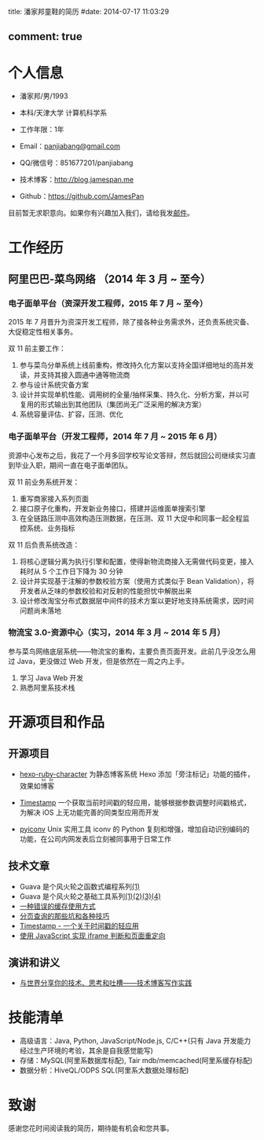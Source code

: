 title: 潘家邦童鞋的简历
#date: 2014-07-17 11:03:29

comment: true
---

# 个人信息

-   潘家邦/男/1993
-   本科/天津大学 计算机科学系
-   工作年限：1年


-   Email：[panjiabang@gmail.com](mailto:panjiabang@gmail.com)
-   QQ/微信号：851677201/panjiabang
-   技术博客：http://blog.jamespan.me
-   Github：https://github.com/JamesPan

目前暂无求职意向。如果你有兴趣加入我们，请给我发[邮件](mailto:panjiabang@gmail.com)。

<!-- -   期望职位：高级/资深开发工程师
-   期望薪资：25k（北京、上海）
-   期望城市：湾区、北京、上海 -->

<!-- 我目前在杭州，对我在电子面单团队的工作比较满意，老板比较 nice，如果你有兴趣加入我们，请给我发[邮件](mailto:panjiabang@gmail.com)。 -->

<!-- 我也渴望更广阔的技术视野、更有挑战的技术难题，如果你认可我的能力，并能提供我想要的平台，也请给我发[邮件](mailto:panjiabang@gmail.com)。  -->


# 工作经历

## 阿里巴巴-菜鸟网络 （2014 年 3 月 ~ 至今）

### 电子面单平台（资深开发工程师，2015 年 7 月 ~ 至今）

2015 年 7 月晋升为资深开发工程师，除了接各种业务需求外，还负责系统灾备、大促稳定性相关事务。

双 11 前主要工作：

1. 参与菜鸟分单系统上线前重构，修改持久化方案以支持全国详细地址的高并发读，并支持其接入圆通中通等物流商
2. 参与设计系统灾备方案
3. 设计并实现单机性能、调用树的全量/抽样采集、持久化、分析方案，并以可复用的形式输出到其他团队（集团尚无广泛采用的解决方案）
4. 系统容量评估、扩容，压测、优化

### 电子面单平台（开发工程师，2014 年 7 月 ~ 2015 年 6 月）

资源中心发布之后，我花了一个月多回学校写论文答辩，然后就回公司继续实习直到毕业入职，期间一直在电子面单团队。

双 11 前业务系统开发：

1. 重写商家接入系列页面
2. 接口原子化重构，开发新业务接口，搭建并运维面单搜索引擎
3. 在全链路压测中高效构造压测数据，在压测、双 11 大促中和同事一起全程监控系统、业务指标

双 11 后负责系统改造：

1. 将核心逻辑分离为执行引擎和配置，使得新物流商接入无需做代码变更，接入耗时从 5 个工作日下降为 30 分钟
2. 设计并实现基于注解的参数校验方案（使用方式类似于 Bean Validation），将开发者从乏味的参数校验和对反射的性能担忧中解脱出来
3. 设计修改淘宝分布式数据层中间件的技术方案以更好地支持系统需求，因时间问题尚未落地

### 物流宝 3.0-资源中心（实习，2014 年 3 月 ~ 2014 年 5 月）

参与菜鸟网络底层系统——物流宝的重构，主要负责页面开发。此前几乎没怎么用过 Java，更没做过 Web 开发，但是依然在一周之内上手。

1. 学习 Java Web 开发
2. 熟悉阿里系技术栈

# 开源项目和作品
## 开源项目
-   [hexo-ruby-character](https://github.com/JamesPan/hexo-ruby-character)
    为静态博客系统 Hexo 添加「旁注标记」功能的插件，效果如<ruby>博客<rp>(</rp><rt>bó kè</rt><rp>)</rp></ruby>

-   [Timestamp](http://www.jamespan.me/lapp/timestamp/index.html)
	一个获取当前时间戳的轻应用，能够根据参数调整时间戳格式，为解决 iOS 上无功能完善的同类型应用而开发

-   [pyiconv](https://github.com/JamesPan/pyiconv)
    Unix 实用工具 iconv 的 Python 复刻和增强，增加自动识别编码的功能，在公司内网发表后立刻被同事用于日常工作

## 技术文章

-   Guava 是个风火轮之函数式编程系列[(1)](/2015/03/22/guava-functional-programing-1/)
-   Guava 是个风火轮之基础工具系列[(1)](/2015/02/08/guava-basic-utilities-1/)[(2)](/2015/02/09/guava-basic-utilities-2/)[(3)](/2015/03/01/guava-basic-utilities-3/)[(4)](/2015/03/10/guava-basic-utilities-4/)
-   [一种错误的缓存使用方式](/2015/01/24/missuse-of-cache/)
-   [分页查询的那些坑和各种技巧](/2015/01/22/trick-of-paging-query/)
-   [Timestamp - 一个关于时间戳的轻应用](/2015/01/19/timestamp-the-light-app/)
-   [使用 JavaScript 实现 iframe 判断和页面重定向](/2015/01/12/redirect-with-js/)

## 演讲和讲义

-   [与世界分享你的技术、思考和吐槽——技术博客写作实践](/slides/share-your-knowledge-by-blogging/)

# 技能清单

- 高级语言：Java, Python, JavaScript/Node.js, C/C++(只有 Java 开发能力经过生产环境的考验，其余是自我感觉能写)
- 存储：MySQL(阿里系数据库标配), Tair mdb/memcached(阿里系缓存标配)
- 数据分析：HiveQL/ODPS SQL(阿里系大数据处理标配)

# 致谢
感谢您花时间阅读我的简历，期待能有机会和您共事。
